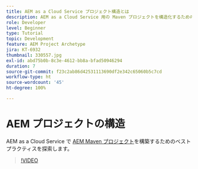 ```yaml
---
title: AEM as a Cloud Service プロジェクト構造とは
description: AEM as a Cloud Service 用の Maven プロジェクトを構造化するためのベストプラクティスを確認します。
role: Developer
level: Beginner
type: Tutorial
topic: Development
feature: AEM Project Archetype
jira: KT-6932
thumbnail: 330557.jpg
exl-id: abd75b0b-8c3e-4612-bb8a-bfad50946294
duration: 7
source-git-commit: f23c2ab86d42531113690df2e342c65060b5c7cd
workflow-type: ht
source-wordcount: '45'
ht-degree: 100%

---
```


# AEM プロジェクトの構造

AEM as a Cloud Service で [AEM Maven プロジェクト](https://experienceleague.adobe.com/docs/experience-manager-cloud-service/implementing/developing/aem-project-content-package-structure.html?lang=ja#developing)を構築するためのベストプラクティスを探索します。

>[!VIDEO](https://video.tv.adobe.com/v/330557?quality=12&learn=on)
